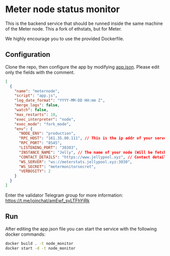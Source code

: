 Meter node status monitor
=================================

This is the backend service that should be runned inside the same machine of the Meter node.
This a fork of ethstats, but for Meter.

We highly encourage you to use the provided Dockerfile.

## Configuration

Clone the repo, then configure the app by modifying [app.json](/app.json). 
Please edit only the fields with the comment.

```json
[
  {
    "name": "meternode",
    "script": "app.js",
    "log_date_format": "YYYY-MM-DD HH:mm Z",
    "merge_logs": false,
    "watch": false,
    "max_restarts": 10,
    "exec_interpreter": "node",
    "exec_mode": "fork_mode",
    "env": {
      "NODE_ENV": "production",
      "RPC_HOST": "161.35.80.111", // This is the ip addr of your server
      "RPC_PORT": "8545",
      "LISTENING_PORT": "30303",
      "INSTANCE_NAME": "Jelly", // The name of your node (Will be fetched)
      "CONTACT_DETAILS": "https://www.jellypool.xyz", // Contact details (will be fetched anyway)
      "WS_SERVER": "ws://meterstats.jellypool.xyz:3030", 
      "WS_SECRET": "metermonitorsecret",
      "VERBOSITY": 2
    }
  }
]
```

Enter the validator Telegram group for more information: https://t.me/joinchat/amEwf_syLTFhYjRk

## Run

After editing the app.json file you can start the service with the following docker commands:

```bash
docker build . -t node_monitor
docker start -d -t node_monitor
```
